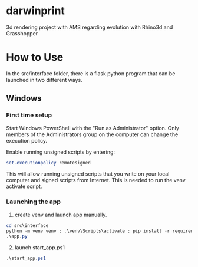 # darwinprint
3d rendering project with AMS regarding evolution with Rhino3d and Grasshopper


# How to Use

In the src/interface folder, there is a flask python program that can be launched in two different ways.


## Windows

### First time setup
Start Windows PowerShell with the "Run as Administrator" option. Only members of the Administrators group on the computer can change the execution policy.

Enable running unsigned scripts by entering:

```powershell
set-executionpolicy remotesigned
```
This will allow running unsigned scripts that you write on your local computer and signed scripts from Internet.
This is needed to run the venv activate script.

### Launching the app

1. create venv and launch app manually.

```powershell
cd src\interface
python -m venv venv ; .\venv\Scripts\activate ; pip install -r requirements.txt
.\app.py
```

2. launch start_app.ps1

```powershell
.\start_app.ps1
```
